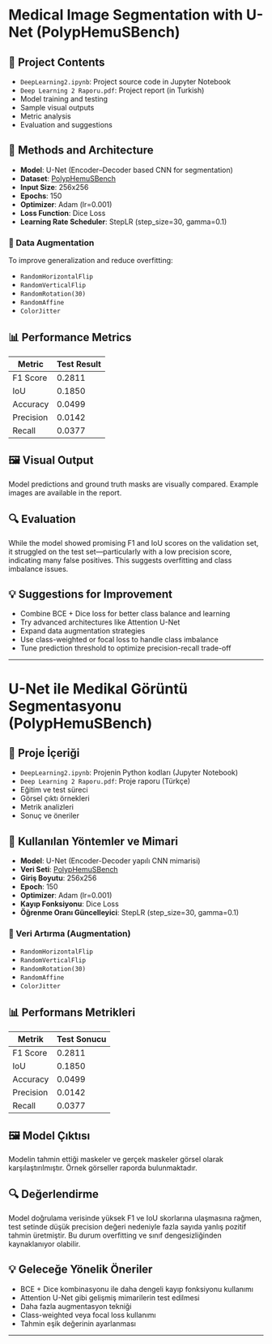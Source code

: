 # Medical Image Segmentation with U-Net (PolypHemuSBench)

## 📂 Project Contents

- `DeepLearning2.ipynb`: Project source code in Jupyter Notebook
- `Deep Learning 2 Raporu.pdf`: Project report (in Turkish)
- Model training and testing
- Sample visual outputs
- Metric analysis
- Evaluation and suggestions

## 🧠 Methods and Architecture

- **Model**: U-Net (Encoder–Decoder based CNN for segmentation)
- **Dataset**: [PolypHemuSBench](https://polyphemus.grand-challenge.org/)
- **Input Size**: 256x256
- **Epochs**: 150
- **Optimizer**: Adam (lr=0.001)
- **Loss Function**: Dice Loss
- **Learning Rate Scheduler**: StepLR (step_size=30, gamma=0.1)

### 🎨 Data Augmentation
To improve generalization and reduce overfitting:

- `RandomHorizontalFlip`
- `RandomVerticalFlip`
- `RandomRotation(30)`
- `RandomAffine`
- `ColorJitter`

## 📊 Performance Metrics

| Metric     | Test Result |
|------------|-------------|
| F1 Score   | 0.2811      |
| IoU        | 0.1850      |
| Accuracy   | 0.0499      |
| Precision  | 0.0142      |
| Recall     | 0.0377      |

## 🖼️ Visual Output
Model predictions and ground truth masks are visually compared. Example images are available in the report.

## 🔍 Evaluation
While the model showed promising F1 and IoU scores on the validation set, it struggled on the test set—particularly with a low precision score, indicating many false positives. This suggests overfitting and class imbalance issues.

## 💡 Suggestions for Improvement

- Combine BCE + Dice loss for better class balance and learning
- Try advanced architectures like Attention U-Net
- Expand data augmentation strategies
- Use class-weighted or focal loss to handle class imbalance
- Tune prediction threshold to optimize precision-recall trade-off


---


# U-Net ile Medikal Görüntü Segmentasyonu (PolypHemuSBench)


## 📂 Proje İçeriği

- `DeepLearning2.ipynb`: Projenin Python kodları (Jupyter Notebook)
- `Deep Learning 2 Raporu.pdf`: Proje raporu (Türkçe)
- Eğitim ve test süreci
- Görsel çıktı örnekleri
- Metrik analizleri
- Sonuç ve öneriler

## 🧠 Kullanılan Yöntemler ve Mimari

- **Model**: U-Net (Encoder-Decoder yapılı CNN mimarisi)
- **Veri Seti**: [PolypHemuSBench](https://polyphemus.grand-challenge.org/)
- **Giriş Boyutu**: 256x256
- **Epoch**: 150
- **Optimizer**: Adam (lr=0.001)
- **Kayıp Fonksiyonu**: Dice Loss
- **Öğrenme Oranı Güncelleyici**: StepLR (step_size=30, gamma=0.1)

### 🎨 Veri Artırma (Augmentation)
- `RandomHorizontalFlip`
- `RandomVerticalFlip`
- `RandomRotation(30)`
- `RandomAffine`
- `ColorJitter`

## 📊 Performans Metrikleri

| Metrik     | Test Sonucu |
|------------|-------------|
| F1 Score   | 0.2811      |
| IoU        | 0.1850      |
| Accuracy   | 0.0499      |
| Precision  | 0.0142      |
| Recall     | 0.0377      |

## 🖼️ Model Çıktısı
Modelin tahmin ettiği maskeler ve gerçek maskeler görsel olarak karşılaştırılmıştır. Örnek görseller raporda bulunmaktadır.

## 🔍 Değerlendirme
Model doğrulama verisinde yüksek F1 ve IoU skorlarına ulaşmasına rağmen, test setinde düşük precision değeri nedeniyle fazla sayıda yanlış pozitif tahmin üretmiştir. Bu durum overfitting ve sınıf dengesizliğinden kaynaklanıyor olabilir.

## 💡 Geleceğe Yönelik Öneriler

- BCE + Dice kombinasyonu ile daha dengeli kayıp fonksiyonu kullanımı
- Attention U-Net gibi gelişmiş mimarilerin test edilmesi
- Daha fazla augmentasyon tekniği
- Class-weighted veya focal loss kullanımı
- Tahmin eşik değerinin ayarlanması


---

